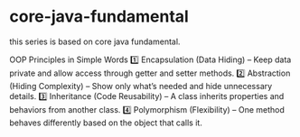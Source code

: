 # core-java-fundamental
this series is based on core java fundamental.

OOP Principles in Simple Words
1️⃣ Encapsulation (Data Hiding) – Keep data private and allow access through getter and setter methods.
2️⃣ Abstraction (Hiding Complexity) – Show only what’s needed and hide unnecessary details.
3️⃣ Inheritance (Code Reusability) – A class inherits properties and behaviors from another class.
4️⃣ Polymorphism (Flexibility) – One method behaves differently based on the object that calls it.


